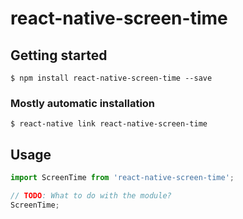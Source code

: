# react-native-screen-time

## Getting started

`$ npm install react-native-screen-time --save`

### Mostly automatic installation

`$ react-native link react-native-screen-time`

## Usage
```javascript
import ScreenTime from 'react-native-screen-time';

// TODO: What to do with the module?
ScreenTime;
```
